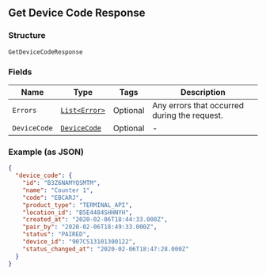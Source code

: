 ## Get Device Code Response

### Structure

`GetDeviceCodeResponse`

### Fields

| Name | Type | Tags | Description |
|  --- | --- | --- | --- |
| `Errors` | [`List<Error>`](/doc/models/error.md) | Optional | Any errors that occurred during the request. |
| `DeviceCode` | [`DeviceCode`](/doc/models/device-code.md) | Optional | - |

### Example (as JSON)

```json
{
  "device_code": {
    "id": "B3Z6NAMYQSMTM",
    "name": "Counter 1",
    "code": "EBCARJ",
    "product_type": "TERMINAL_API",
    "location_id": "B5E4484SHHNYH",
    "created_at": "2020-02-06T18:44:33.000Z",
    "pair_by": "2020-02-06T18:49:33.000Z",
    "status": "PAIRED",
    "device_id": "907CS13101300122",
    "status_changed_at": "2020-02-06T18:47:28.000Z"
  }
}
```

